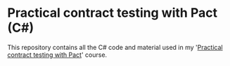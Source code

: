 # Practical contract testing with Pact (C#)
This repository contains all the C# code and material used in my '[Practical contract testing with Pact](https://ontestautomation.teachable.com/p/practical-contract-testing-with-pact)' course.

